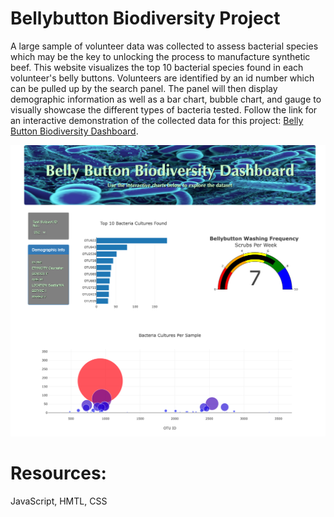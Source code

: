 # Bellybutton Biodiversity Project
A large sample of volunteer data was collected to assess bacterial species which may be the key to unlocking the process to manufacture synthetic beef. This website  visualizes the top 10 bacterial species found in each volunteer's belly buttons. Volunteers are identified by an id number which can be pulled up by the search panel. The panel will then display demographic information as well as a bar chart, bubble chart, and gauge to visually showcase the different types of bacteria tested. Follow the link for an interactive demonstration of the collected data for this project: [Belly Button Biodiversity Dashboard](https://shelka4444.github.io/Bellybutton_Biodiversity/).

<p align="center">
<img src="https://github.com/Shelka4444/Bellybutton_Biodiversity/blob/main/Static/shelka4444.github.io_Bellybutton_Biodiversity_.png" alt="Webpage_ScreenShot" width=850>
</p>

# Resources:
JavaScript, HMTL, CSS
  
  

